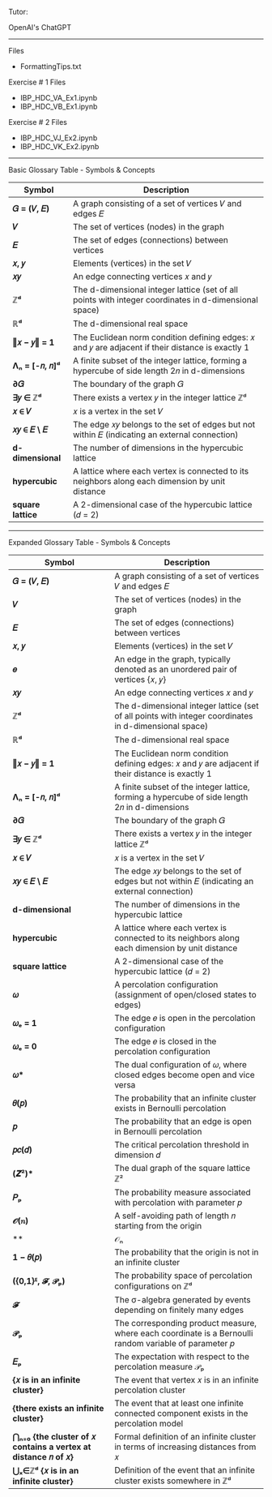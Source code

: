 Tutor:

OpenAI's ChatGPT

- - - -
Files
* FormattingTips.txt

Exercise # 1 Files
* IBP_HDC_VA_Ex1.ipynb
* IBP_HDC_VB_Ex1.ipynb

Exercise # 2 Files
* IBP_HDC_VJ_Ex2.ipynb
* IBP_HDC_VK_Ex2.ipynb

- - - -
Basic Glossary Table - Symbols & Concepts

| Symbol          | Description |
|----------------|------------|
| **𝐺 = (𝑉, 𝐸)** | A graph consisting of a set of vertices 𝑉 and edges 𝐸 |
| **𝑉**          | The set of vertices (nodes) in the graph |
| **𝐸**          | The set of edges (connections) between vertices |
| **𝑥, 𝑦**       | Elements (vertices) in the set 𝑉 |
| **𝑥𝑦**         | An edge connecting vertices 𝑥 and 𝑦 |
| **ℤᵈ**         | The d-dimensional integer lattice (set of all points with integer coordinates in d-dimensional space) |
| **ℝᵈ**         | The d-dimensional real space |
| **‖𝑥 − 𝑦‖ = 1** | The Euclidean norm condition defining edges: 𝑥 and 𝑦 are adjacent if their distance is exactly 1 |
| **Λₙ = [-𝑛, 𝑛]ᵈ** | A finite subset of the integer lattice, forming a hypercube of side length 2𝑛 in d-dimensions |
| **∂𝐺**         | The boundary of the graph 𝐺 |
| **∃𝑦 ∈ ℤᵈ**   | There exists a vertex 𝑦 in the integer lattice ℤᵈ |
| **𝑥 ∈ 𝑉**      | 𝑥 is a vertex in the set 𝑉 |
| **𝑥𝑦 ∈ 𝐸 \ 𝐸** | The edge 𝑥𝑦 belongs to the set of edges but not within 𝐸 (indicating an external connection) |
| **d-dimensional** | The number of dimensions in the hypercubic lattice |
| **hypercubic** | A lattice where each vertex is connected to its neighbors along each dimension by unit distance |
| **square lattice** | A 2-dimensional case of the hypercubic lattice (𝑑 = 2) |

- - - -

Expanded Glossary Table - Symbols & Concepts

| Symbol          | Description |
|----------------|------------|
| **𝐺 = (𝑉, 𝐸)** | A graph consisting of a set of vertices 𝑉 and edges 𝐸 |
| **𝑉**          | The set of vertices (nodes) in the graph |
| **𝐸**          | The set of edges (connections) between vertices |
| **𝑥, 𝑦**       | Elements (vertices) in the set 𝑉 |
| **𝑒**          | An edge in the graph, typically denoted as an unordered pair of vertices {𝑥, 𝑦} |
| **𝑥𝑦**         | An edge connecting vertices 𝑥 and 𝑦 |
| **ℤᵈ**         | The d-dimensional integer lattice (set of all points with integer coordinates in d-dimensional space) |
| **ℝᵈ**         | The d-dimensional real space |
| **‖𝑥 − 𝑦‖ = 1** | The Euclidean norm condition defining edges: 𝑥 and 𝑦 are adjacent if their distance is exactly 1 |
| **Λₙ = [-𝑛, 𝑛]ᵈ** | A finite subset of the integer lattice, forming a hypercube of side length 2𝑛 in d-dimensions |
| **∂𝐺**         | The boundary of the graph 𝐺 |
| **∃𝑦 ∈ ℤᵈ**   | There exists a vertex 𝑦 in the integer lattice ℤᵈ |
| **𝑥 ∈ 𝑉**      | 𝑥 is a vertex in the set 𝑉 |
| **𝑥𝑦 ∈ 𝐸 \ 𝐸** | The edge 𝑥𝑦 belongs to the set of edges but not within 𝐸 (indicating an external connection) |
| **d-dimensional** | The number of dimensions in the hypercubic lattice |
| **hypercubic** | A lattice where each vertex is connected to its neighbors along each dimension by unit distance |
| **square lattice** | A 2-dimensional case of the hypercubic lattice (𝑑 = 2) |
| **𝜔**          | A percolation configuration (assignment of open/closed states to edges) |
| **𝜔ₑ = 1**     | The edge 𝑒 is open in the percolation configuration |
| **𝜔ₑ = 0**     | The edge 𝑒 is closed in the percolation configuration |
| **𝜔\***        | The dual configuration of 𝜔, where closed edges become open and vice versa |
| **𝜃(𝑝)**       | The probability that an infinite cluster exists in Bernoulli percolation |
| **𝑝**          | The probability that an edge is open in Bernoulli percolation |
| **𝑝𝑐(𝑑)**      | The critical percolation threshold in dimension 𝑑 |
| **(𝒁²)\***     | The dual graph of the square lattice ℤ² |
| **𝑃ₚ**         | The probability measure associated with percolation with parameter 𝑝 |
| **𝒪(𝑛)**       | A self-avoiding path of length 𝑛 starting from the origin |
| **|𝒪ₙ|**       | The number of self-avoiding paths of length 𝑛 from the origin |
| **1 − 𝜃(𝑝)**   | The probability that the origin is not in an infinite cluster |
| **({0,1}ᴱ, 𝓕, 𝒫ₚ)** | The probability space of percolation configurations on ℤᵈ |
| **𝓕**          | The σ-algebra generated by events depending on finitely many edges |
| **𝒫ₚ**         | The corresponding product measure, where each coordinate is a Bernoulli random variable of parameter 𝑝 |
| **𝐸ₚ**         | The expectation with respect to the percolation measure 𝒫ₚ |
| **{𝑥 is in an infinite cluster}** | The event that vertex 𝑥 is in an infinite percolation cluster |
| **{there exists an infinite cluster}** | The event that at least one infinite connected component exists in the percolation model |
| **⋂ₙ₌₀ {the cluster of 𝑥 contains a vertex at distance 𝑛 of 𝑥}** | Formal definition of an infinite cluster in terms of increasing distances from 𝑥 |
| **⋃ₓ∈ℤᵈ {𝑥 is in an infinite cluster}** | Definition of the event that an infinite cluster exists somewhere in ℤᵈ |

